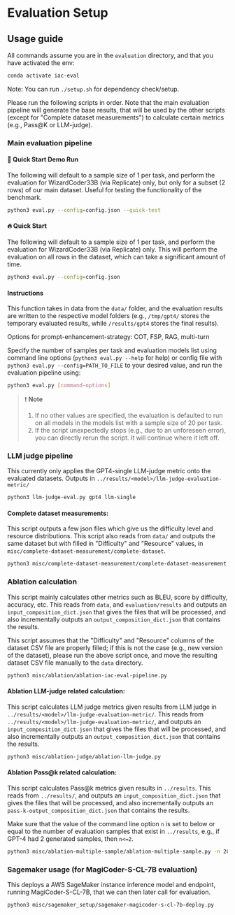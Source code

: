 # Evaluation Setup

## Usage guide

All commands assume you are in the `evaluation` directory, and that you have activated the env:

```bash
conda activate iac-eval
```

Note: You can run `./setup.sh` for dependency check/setup.

Please run the following scripts in order. Note that the main evaluation pipeline will generate the base results, that will be used by the other scripts (except for "Complete dataset measurements") to calculate certain metrics (e.g., Pass@K or LLM-judge). 

### Main evaluation pipeline

#### 🚀 Quick Start Demo Run

The following will default to a sample size of 1 per task, and perform the evaluation for WizardCoder33B (via Replicate) only, but only for a subset (2 rows) of our main dataset. Useful for testing the functionality of the benchmark. 

```bash
python3 eval.py --config=config.json --quick-test
```

#### 🔥 Quick Start

The following will default to a sample size of 1 per task, and perform the evaluation for WizardCoder33B (via Replicate) only. This will perform the evaluation on all rows in the dataset, which can take a significant amount of time. 

```bash
python3 eval.py --config=config.json
```

#### Instructions

This function takes in data from the `data/` folder, and the evaluation results are written to the respective model folders (e.g., `/tmp/gpt4/` stores the temporary evaluated results, while `/results/gpt4` stores the final results).

Options for prompt-enhancement-strategy: COT, FSP, RAG, multi-turn

Specify the number of samples per task and evaluation models list using command line options (`python3 eval.py --help` for help) or config file with `python3 eval.py --config=PATH_TO_FILE` to your desired value, and run the evaluation pipeline using:

```bash
python3 eval.py [command-options]
```

<!-- 💡 -->

> :exclamation: **Note**
> 1. If no other values are specified, the evaluation is defaulted to run on all models in the models list with a sample size of 20 per task.
> 2. If the script unexpectedly stops (e.g., due to an unforeseen error), you can directly rerun the script. It will continue where it left off. 

### LLM judge pipeline

This currently only applies the GPT4-single LLM-judge metric onto the evaluated datasets. Outputs in `../results/<model>/llm-judge-evaluation-metric/`

```bash
python3 llm-judge-eval.py gpt4 llm-single
```

#### Complete dataset measurements:
This script outputs a few json files which give us the difficulty level and resource distributions. 
This script also reads from `data/` and outputs the same dataset but with filled in "Difficulty" and "Resource" values, in `misc/complete-dataset-measurement/complete-dataset`. 
```bash
python3 misc/complete-dataset-measurement/complete-dataset-measurement.py
```

### Ablation calculation
This script mainly calculates other metrics such as BLEU, score by difficulty, accuracy, etc. 
This reads from `data`, and `evaluation/results` and outputs an `input_composition_dict.json` that gives the files that will be processed, and also incrementally outputs an `output_composition_dict.json` that contains the results.

This script assumes that the "Difficulty" and "Resource" columns of the dataset CSV file are properly filled; if this is not the case (e.g., new version of the dataset), please run the above script once, and move the resulting dataset CSV file manually to the `data` directory. 

```bash
python3 misc/ablation/ablation-iac-eval-pipeline.py
```

#### Ablation LLM-judge related calculation:
This script calculates LLM judge metrics given results from LLM judge in `../results/<model>/llm-judge-evaluation-metric/`.
This reads from `../results/<model>/llm-judge-evaluation-metric/`, and outputs an `input_composition_dict.json` that gives the files that will be processed, and also incrementally outputs an `output_composition_dict.json` that contains the results. 
```bash
python3 misc/ablation-judge/ablation-llm-judge.py
```

#### Ablation Pass@k related calculation:
This script calculates Pass@k metrics given results in `../results`.
This reads from `../results/`, and outputs an `input_composition_dict.json` that gives the files that will be processed, and also incrementally outputs an `pass-k-output_composition_dict.json` that contains the results. 

Make sure that the value of the command line option `n` is set to below or equal to the number of evaluation samples that exist in `../results`, e.g., if GPT-4 had 2 generated samples, then `n<=2`. 
```bash
python3 misc/ablation-multiple-sample/ablation-multiple-sample.py -n 20 # N refers to the number of samples. 
```

### Sagemaker usage (for MagiCoder-S-CL-7B evaluation)
This deploys a AWS SageMaker instance inference model and endpoint, running MagiCoder-S-CL-7B, that we can then later call for evaluation. 

```bash
python3 misc/sagemaker_setup/sagemaker-magicoder-s-cl-7b-deploy.py
```